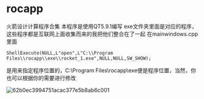 # rocapp
火箭设计计算程序合集
本程序是使用QT5.9.1编写
exe文件夹里面是对应的程序，这些程序都是互联网上面收集而来的我把他们整合在了一起
在mainwindows.cpp里面

    ShellExecute(NULL,L"open",L"C:\\Program Files\\rocapp\\exe\\rocket_1.exe",NULL,NULL,SW_SHOW);
    
是用来指定程序位置的，C:\\Program Files\\rocapp\\exe便是程序位置，当然，你也可以根据你的需要进行修改

![62b0ec3994751acac377e5b8ab6c001](https://user-images.githubusercontent.com/88782291/186387107-688473e0-b78a-4c4a-b16b-c4344e09313b.png)
